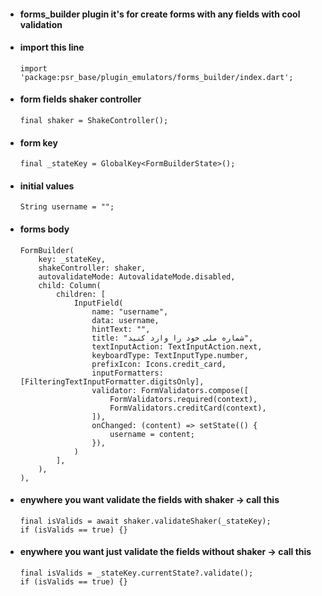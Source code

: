 + #### forms_builder plugin it's for create forms with any fields with cool validation

+ #### import this line
      import 'package:psr_base/plugin_emulators/forms_builder/index.dart';

+ #### form fields shaker controller
      final shaker = ShakeController();

+ #### form key
      final _stateKey = GlobalKey<FormBuilderState>();

+ #### initial values
      String username = "";

+ #### forms body
      FormBuilder(
          key: _stateKey,
          shakeController: shaker,
          autovalidateMode: AutovalidateMode.disabled,
          child: Column(
              children: [
                  InputField(
                      name: "username",
                      data: username,
                      hintText: "",
                      title: "شماره ملی خود را وارد کنید",
                      textInputAction: TextInputAction.next,
                      keyboardType: TextInputType.number,
                      prefixIcon: Icons.credit_card,
                      inputFormatters: [FilteringTextInputFormatter.digitsOnly],
                      validator: FormValidators.compose([
                          FormValidators.required(context),
                          FormValidators.creditCard(context),
                      ]),
                      onChanged: (content) => setState(() {
                          username = content;
                      }),
                  )
              ],
          ),
      ),

+ #### enywhere you want validate the fields with shaker -> call this
      final isValids = await shaker.validateShaker(_stateKey);
      if (isValids == true) {}

+ #### enywhere you want just validate the fields without shaker -> call this
      final isValids = _stateKey.currentState?.validate();
      if (isValids == true) {}
